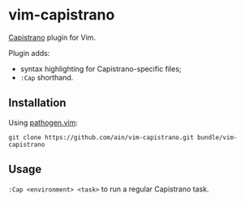 # vim-capistrano

[Capistrano](https://github.com/capistrano/capistrano) plugin for Vim.

Plugin adds:
- syntax highlighting for Capistrano-specific files;
- `:Cap` shorthand.

## Installation

Using [pathogen.vim](https://github.com/tpope/vim-pathogen):

    git clone https://github.com/ain/vim-capistrano.git bundle/vim-capistrano

## Usage

`:Cap <environment> <task>` to run a regular Capistrano task.